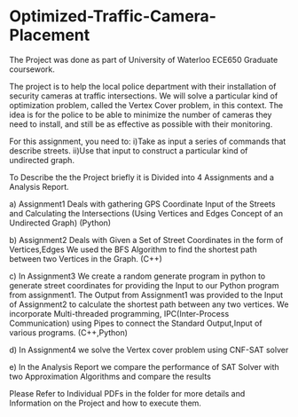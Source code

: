 # Optimized-Traffic-Camera-Placement
The Project was done as part of University of Waterloo ECE650 Graduate coursework.


The project is to help the local police department with their installation of security cameras at traffic intersections.
We will solve a particular kind of optimization problem, called the Vertex Cover problem, in this context.
The idea is for the police to be able to minimize the number of cameras they need to install, and still be as effective as possible with their monitoring.

For this assignment, you need to:
i)Take as input a series of commands that describe streets.
ii)Use that input to construct a particular kind of undirected graph.

To Describe the the Project briefly it is Divided into 4 Assignments and a Analysis Report.


a) Assignment1 Deals with gathering GPS Coordinate Input of the Streets and Calculating the Intersections (Using Vertices and Edges Concept of an Undirected Graph)
   (Python)

b) Assignment2 Deals with Given a Set of Street Coordinates in the form of Vertices,Edges We used the BFS Algorithm to find the shortest path between two Vertices in the Graph.
   (C++)

c) In Assignment3 We create a random generate program in python to generate street coordinates for providing the Input to our Python program from assignment1. The Output from Assignment1 was provided to the Input of Assignment2 to calculate the shortest path between any two vertices.
   We incorporate Multi-threaded programming, IPC(Inter-Process Communication) using Pipes to connect the Standard Output,Input of various programs.
   (C++,Python)

d) In Assignment4 we solve the Vertex cover problem using CNF-SAT solver

e) In the Analysis Report we compare the performance of SAT Solver with two Approximation Algorithms and compare the results

Please Refer to Individual PDFs in the folder for more details and Information on the Project and how to execute them.
